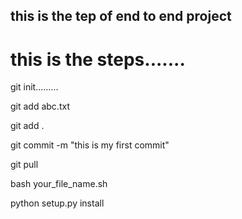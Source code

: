 ## this is the tep of end to end project 
#  this is the steps.......
git init.........

git add abc.txt

git add .

git commit -m "this is my first commit"

git pull


bash your_file_name.sh


python setup.py install

